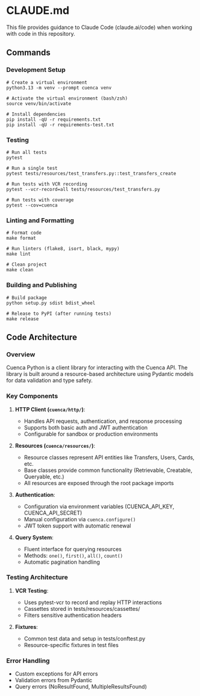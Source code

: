 # CLAUDE.md

This file provides guidance to Claude Code (claude.ai/code) when working with code in this repository.

## Commands

### Development Setup
```
# Create a virtual environment
python3.13 -m venv --prompt cuenca venv

# Activate the virtual environment (bash/zsh)
source venv/bin/activate

# Install dependencies
pip install -qU -r requirements.txt
pip install -qU -r requirements-test.txt
```

### Testing
```
# Run all tests
pytest

# Run a single test
pytest tests/resources/test_transfers.py::test_transfers_create

# Run tests with VCR recording
pytest --vcr-record=all tests/resources/test_transfers.py

# Run tests with coverage
pytest --cov=cuenca
```

### Linting and Formatting
```
# Format code
make format

# Run linters (flake8, isort, black, mypy)
make lint

# Clean project
make clean
```

### Building and Publishing
```
# Build package
python setup.py sdist bdist_wheel

# Release to PyPI (after running tests)
make release
```

## Code Architecture

### Overview
Cuenca Python is a client library for interacting with the Cuenca API. The library is built around a resource-based architecture using Pydantic models for data validation and type safety.

### Key Components

1. **HTTP Client (`cuenca/http/`)**: 
   - Handles API requests, authentication, and response processing
   - Supports both basic auth and JWT authentication
   - Configurable for sandbox or production environments

2. **Resources (`cuenca/resources/`)**: 
   - Resource classes represent API entities like Transfers, Users, Cards, etc.
   - Base classes provide common functionality (Retrievable, Creatable, Queryable, etc.)
   - All resources are exposed through the root package imports

3. **Authentication**:
   - Configuration via environment variables (CUENCA_API_KEY, CUENCA_API_SECRET)
   - Manual configuration via `cuenca.configure()`
   - JWT token support with automatic renewal

4. **Query System**:
   - Fluent interface for querying resources
   - Methods: `one()`, `first()`, `all()`, `count()`
   - Automatic pagination handling

### Testing Architecture

1. **VCR Testing**: 
   - Uses pytest-vcr to record and replay HTTP interactions
   - Cassettes stored in tests/resources/cassettes/
   - Filters sensitive authentication headers

2. **Fixtures**:
   - Common test data and setup in tests/conftest.py
   - Resource-specific fixtures in test files

### Error Handling

- Custom exceptions for API errors
- Validation errors from Pydantic
- Query errors (NoResultFound, MultipleResultsFound)